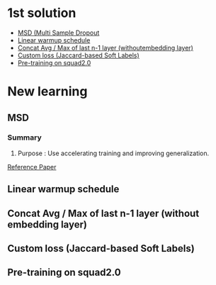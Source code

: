 # 1st solution
- [MSD (Multi Sample Dropout](#MSD)
- [Linear warmup schedule](#Linear&nbsp;warmup&nbsp;schedule)
- [Concat Avg / Max of last n-1 layer (withoutembedding layer)](#Concat&nbsp;Avg&nbsp;/&nbsp;Max&nbsp;of&nbsp;last&nbsp;n-1&nbsp;layer&nbsp;(without&nbsp;embedding&nbsp;layer))
- [Custom loss (Jaccard-based Soft Labels)](#Custom&nbsp;loss&nbsp;(Jaccard-based&nbsp;Soft&nbsp;Labels))
- [Pre-training on squad2.0](#Pre-training&nbsp;on&nbsp;squad2.0)


# New learning

## MSD
### Summary
1. Purpose : Use accelerating training and improving generalization.

[Reference Paper](https://arxiv.org/pdf/1905.09788.pdf)  
## Linear&nbsp;warmup&nbsp;schedule

## Concat Avg / Max of last n-1 layer (without embedding layer)

## Custom loss (Jaccard-based Soft Labels)

## Pre-training on squad2.0